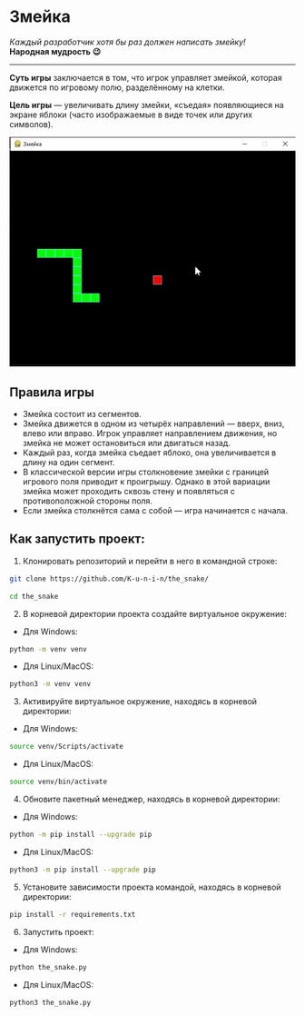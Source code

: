 # Змейка

*Каждый разработчик хотя бы раз должен написать змейку!*  
**Народная мудрость 😉**

---


**Суть игры** заключается в том, что игрок управляет змейкой, которая движется по игровому полю, разделённому на клетки.

**Цель игры** — увеличивать длину змейки, «съедая» появляющиеся на экране яблоки (часто изображаемые в виде точек или других символов).


![alt text](static/the_snake.jpg)

## Правила игры
- Змейка состоит из сегментов.
- Змейка движется в одном из четырёх направлений — вверх, вниз, влево или вправо. Игрок управляет направлением движения, но змейка не может остановиться или двигаться назад.
- Каждый раз, когда змейка съедает яблоко, она увеличивается в длину на один сегмент.
- В классической версии игры столкновение змейки с границей игрового поля приводит к проигрышу. Однако в этой вариации змейка может проходить сквозь стену и появляться с противоположной стороны поля.
- Если змейка столкнётся сама с собой — игра начинается с начала.

## Как запустить проект:

1. Клонировать репозиторий и перейти в него в командной строке:
```sh
git clone https://github.com/K-u-n-i-n/the_snake/
```
```sh
cd the_snake
```
2. В корневой директории проекта создайте виртуальное окружение:

- Для Windows:
```sh
python -m venv venv
```
- Для Linux/MacOS:
```sh
python3 -m venv venv
```
3. Активируйте виртуальное окружение, находясь в корневой директории:
- Для Windows:
```sh
source venv/Scripts/activate
```
- Для Linux/MacOS:
```sh
source venv/bin/activate
```

4. Обновите пакетный менеджер, находясь в корневой директории:
- Для Windows:
```sh
python -m pip install --upgrade pip
```
- Для Linux/MacOS:
```sh
python3 -m pip install --upgrade pip
```
5. Установите зависимости проекта командой, находясь в корневой директории:
```sh
pip install -r requirements.txt
```
6. Запустить проект:
- Для Windows:
```sh
python the_snake.py
```
- Для Linux/MacOS:
```sh
python3 the_snake.py
```